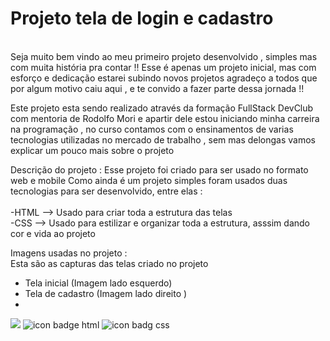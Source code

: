 <h1>Projeto tela de login e cadastro </h1>
<br>
Seja muito bem vindo ao meu primeiro projeto desenvolvido , simples mas com muita história pra contar !!
Esse é apenas um projeto inicial, mas com esforço e dedicação estarei subindo novos projetos
agradeço a todos que por algum motivo caiu aqui , e te convido a fazer parte dessa jornada !!

Este projeto esta sendo realizado através da formação FullStack DevClub com mentoria de Rodolfo Mori
e apartir dele estou iniciando minha carreira na programação , no curso contamos com o ensinamentos de varias
tecnologias utilizadas no mercado de trabalho , sem mas delongas vamos explicar um pouco mais sobre o projeto
<br>

<p> Descrição do projeto :
Esse projeto foi criado para ser usado no formato web e mobile 
Como ainda é um projeto simples foram usados duas tecnologias para ser desenvolvido,
entre elas :
 <br>
 <br>
-HTML --> Usado para criar toda a estrutura das telas
 <br>
-CSS --> Usado para estilizar e organizar toda a estrutura, asssim dando cor e vida ao projeto 
 
Imagens usadas no projeto :
<br>
Esta são as capturas das telas criado no projeto 
- Tela inicial (Imagem lado esquerdo)
- Tela de cadastro  (Imagem lado direito )
- 
<img src="https://github.com/AyslanDiass/Projeto-tela-login/blob/main/Imagens/Captura%20de%20tela%202024-01-17%20232737.png?raw=true"/>

<img src="https://img.shields.io/badge/HTML5-E34F26?style=for-the-badge&logo=html5&logoColor=white" alt="icon badge html" > 

<img src="https://img.shields.io/badge/CSS3-1572B6?style=for-the-badge&logo=css3&logoColor=white" alt="icon badg css" >

